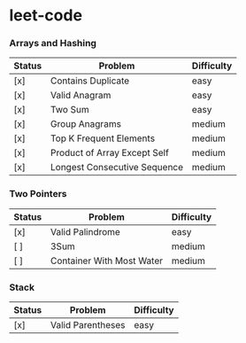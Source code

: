 # leet-code

### Arrays and Hashing

| Status | Problem                      | Difficulty |
| ------ | ---------------------------- | ---------- |
| [x]    | Contains Duplicate           | easy       |
| [x]    | Valid Anagram                | easy       |
| [x]    | Two Sum                      | easy       |
| [x]    | Group Anagrams               | medium     |
| [x]    | Top K Frequent Elements      | medium     |
| [x]    | Product of Array Except Self | medium     |
| [x]    | Longest Consecutive Sequence | medium     |

### Two Pointers

| Status | Problem                   | Difficulty |
| ------ | ------------------------- | ---------- |
| [x]    | Valid Palindrome          | easy       |
| [ ]    | 3Sum                      | medium     |
| [ ]    | Container With Most Water | medium     |

### Stack

| Status | Problem           | Difficulty |
| ------ | ----------------- | ---------- |
| [x]    | Valid Parentheses | easy       |
